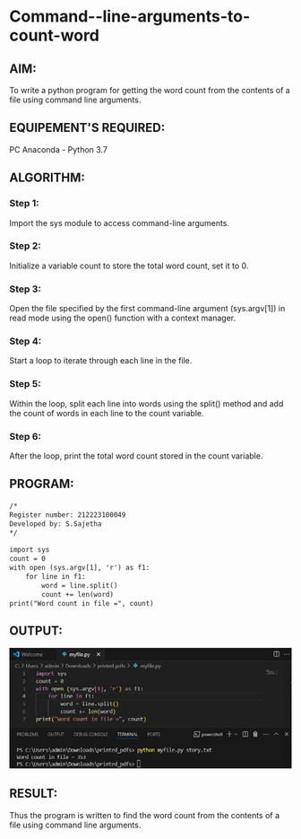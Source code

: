# Command--line-arguments-to-count-word
## AIM:
To write a python program for getting the word count from the contents of a file using command line arguments.
## EQUIPEMENT'S REQUIRED: 
PC
Anaconda - Python 3.7
## ALGORITHM: 
### Step 1:
Import the sys module to access command-line arguments.
### Step 2: 
Initialize a variable count to store the
total word count, set it to 0.
### Step 3: 
Open the file specified by the first command-line argument (sys.argv[1]) in read mode using the open() function with a context manager.
### Step 4:  
Start a loop to iterate through each line in the file.
### Step 5: 
Within the loop, split each line into words using the split() method and add the count of words in each line to the count variable.
### Step 6: 
After the loop, print the total word count stored in the count variable.

## PROGRAM:
```
/*
Register number: 212223100049
Developed by: S.Sajetha
*/
```
```
import sys
count = 0
with open (sys.argv[1], 'r') as f1:
    for line in f1:
        word = line.split()
        count += len(word)
print("Word count in file =", count)
```
## OUTPUT:

![alt text](<Screenshot 2024-05-12 101516.png>)

## RESULT:
Thus the program is written to find the word count from the contents of a file using command line arguments.

